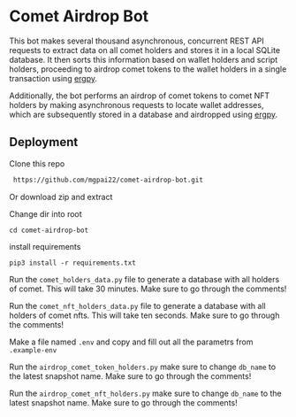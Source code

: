 
# Comet Airdrop Bot

This bot makes several thousand asynchronous, concurrent REST API requests to extract data on all comet holders and stores it in a local SQLite database. It then sorts this information based on wallet holders and script holders, proceeding to airdrop comet tokens to the wallet holders in a single transaction using [ergpy](https://github.com/mgpai22/ergpy). 


Additionally, the bot performs an airdrop of comet tokens to comet NFT holders by making asynchronous requests to locate wallet addresses, which are subsequently stored in a database and airdropped using [ergpy](https://github.com/mgpai22/ergpy). 




## Deployment

Clone this repo

```bash
 https://github.com/mgpai22/comet-airdrop-bot.git
```
Or download zip and extract

Change dir into root

```
cd comet-airdrop-bot
```

install requirements

```
pip3 install -r requirements.txt

```

Run the `comet_holders_data.py` file to generate a database with all holders of comet. This will take 30 minutes. Make sure to go through the comments!

Run the `comet_nft_holders_data.py` file to generate a database with all holders of comet nfts. This will take ten seconds. Make sure to go through the comments!

Make a file named `.env` and copy and fill out all the parametrs from `.example-env`

Run the `airdrop_comet_token_holders.py` make sure to change `db_name` to the latest snapshot name. Make sure to go through the comments!

Run the `airdrop_comet_nft_holders.py` make sure to change `db_name` to the latest snapshot name. Make sure to go through the comments!